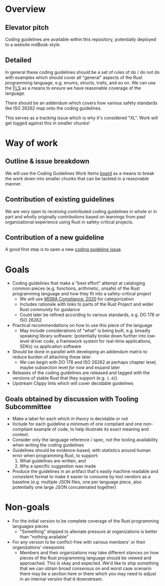# Overview

## Elevator pitch

Coding guidelines are available within this repository, potentially deployed to a website mdBook-style.

## Detailed

In general these coding guidelines should be a set of rules of do / do not do with examples which should cover all "general" aspects of the Rust programming language, e.g. enums, structs, traits, and so on. We can use the [FLS](https://rust-lang.github.io/fls/index.html) as a means to ensure we have reasonable coverage of the language.

There should be an addendum which covers how various safety standards like ISO 26262 map onto the coding guidelines.

This serves as a tracking issue which is why it's considered "XL". Work will get logged against this in smaller chunks!

# Way of work

## Outline & issue breakdown

We will use the Coding Guidelines Work Items [board](https://github.com/orgs/rustfoundation/projects/1) as a means to break the work down into smaller chunks that can be tackled in a reasonable manner.

## Contribution of existing guidelines

We are very open to receiving contributed coding guidelines in whole or in part and wholly originally contributions based on learnings from past organizational experience using Rust in safety-critical projects.

## Contribution of a new guideline

A good first step is to open a new [coding guideline issue](https://github.com/rustfoundation/safety-critical-rust-coding-guidelines/issues/new?template=CODING-GUIDELINE.yml).

# Goals

* Coding guidelines that make a "best effort" attempt at cataloging common pieces (e.g. functions, arithmetic, unsafe) of the Rust programming language and how they fit into a safety-critical project
  * We will use [MISRA Compliance: 2020](https://misra.org.uk/app/uploads/2021/06/MISRA-Compliance-2020.pdf) for categorization
  * Includes rationale with links to parts of the Rust Project and wider Rust community for guidance
  * Could later be refined according to various standards, e.g. DO 178 or ISO 26262
* Practical recommendations on how to use this piece of the language
  * May include considerations of "what" is being built, e.g. broadly speaking library software: (potentially broke down further into low-level driver code, a framework system for real-time applications, SDKs) vs application software
* Should be done in parallel with developing an addendum matrix to reduce burden of attaching these later
  * We can begin with DO 178 and ISO 26262 at perhaps chapter level, maybe subsection level _for now_ and expand later
* Releases of the coding guidelines are released and tagged with the versions of stable Rust that they support (e.g. `1.42`)
* Upstream Clippy lints which will cover decidable guidelines

## Goals obtained by discussion with Tooling Subcommittee

* Make a label for each which _in theory_ is decidable or not
* Include for each guideline a minimum of one compliant and one non-compliant example of code, to help illustrate its exact meaning and context.
* Consider only the language reference / spec, not the tooling availability when writing the coding guidelines
* Guidelines should be evidence-based, with statistics around human error when programming Rust, to support:
  1. What guidelines are written, and 
  2. Why a specific suggestion was made
* Produce the guidelines in an artifact that's easily machine readable and consistent format to make it easier to consume by tool vendors as a baseline (e.g. multiple JSON files, one per language piece, also potentially one large JSON concatenated together)

# Non-goals

* For the initial version to be complete coverage of the Rust programming languages pieces
  * "Something" shipped to alleviate pressure at organizations is better than "nothing available"
* For any version to be conflict-free with various members' or their organizations' viewpoints
  * Members and their organizations may take different stances on how pieces of the Rust programming language should be viewed and approached. This is okay and expected. We'd like to ship something that we can obtain broad consensus on and worst case scenario there may be a section here or there which you may need to adjust in an internal version that'd downstream.
